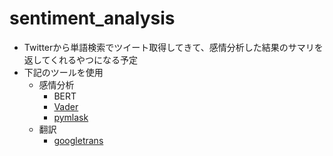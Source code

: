 # sentiment_analysis
- Twitterから単語検索でツイート取得してきて、感情分析した結果のサマリを返してくれるやつになる予定
- 下記のツールを使用
  - 感情分析
      - BERT
      - [Vader](https://www.codeproject.com/Articles/5269445/Using-Pre-trained-VADER-Models-for-NLTK-Sentiment)
      - [pymlask](https://github.com/ikegami-yukino/pymlask)
  - 翻訳
      - [googletrans](https://libraries.io/pypi/googletrans)
